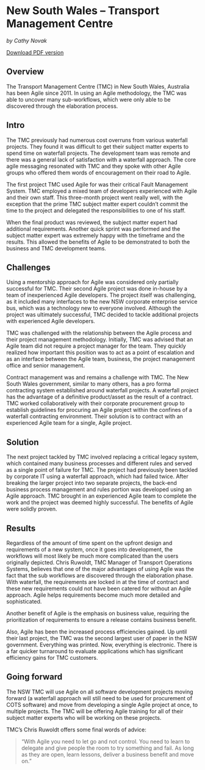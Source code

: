 # New South Wales – Transport Management Centre

*by Cathy Novak*

[Download PDF version](http://www.agilegovleaders.org/wp-content/uploads/2015/06/Case-Study-Agile-Government-and-New-South-Wales-%E2%80%93-Transport-Management-Centre.pdf)

## Overview

The Transport Management Centre (TMC) in New South Wales, Australia has been Agile since 2011. In using an Agile methodology, the TMC was able to uncover many sub-workflows, which were only able to be discovered through the elaboration process.

## Intro

The TMC previously had numerous cost overruns from various waterfall projects. They found it was difficult to get their subject matter experts to spend time on waterfall projects. The development team was remote and there was a general lack of satisfaction with a waterfall approach. The core agile messaging resonated with TMC and they spoke with other Agile groups who offered them words of encouragement on their road to Agile.

The first project TMC used Agile for was their critical Fault Management System. TMC employed a mixed team of developers experienced with Agile and their own staff. This three-month project went really well, with the exception that the prime TMC subject matter expert couldn’t commit the time to the project and delegated the responsibilities to one of his staff.

When the final product was reviewed, the subject matter expert had additional requirements. Another quick sprint was performed and the subject matter expert was extremely happy with the timeframe and the results. This allowed the benefits of Agile to be demonstrated to both the business and TMC development teams.

## Challenges

Using a mentorship approach for Agile was considered only partially successful for TMC.  Their second Agile project was done in-house by a team of inexperienced Agile developers. The project itself was challenging, as it included many interfaces to the new NSW corporate enterprise service bus, which was a technology new to everyone involved.  Although the project was ultimately successful, TMC decided to tackle additional projects with experienced Agile developers.

TMC was challenged with the relationship between the Agile process and their project management methodology. Initially, TMC was advised that an Agile team did not require a project manager for the team. They quickly realized how important this position was to act as a point of escalation and as an interface between the Agile team, business, the project management office and senior management.

Contract management was and remains a challenge with TMC. The New South Wales  government, similar to many others, has a pro forma contracting system established around waterfall projects. A waterfall project has the advantage of a definitive product/asset as the result of a contract. TMC worked collaboratively with their corporate procurement group to establish guidelines for procuring an Agile project within the confines of a waterfall contracting environment. Their solution is to contract with an experienced Agile team for a single, Agile project.

## Solution

The next project tackled by TMC involved replacing a critical legacy system, which contained many business processes and different rules and served as a single point of failure for TMC. The project had previously been tackled by corporate IT using a waterfall approach, which had failed twice. After breaking the larger project into two separate projects, the back-end business process management and rules portion was developed using an Agile approach. TMC brought in an experienced Agile team to complete the work and the project was deemed highly successful. The benefits of Agile were solidly proven.

## Results

Regardless of the amount of time spent on the upfront design and requirements of a new system, once it goes into development, the workflows will most likely be much more complicated than the users originally depicted. Chris Ruwoldt, TMC Manager of Transport Operations Systems, believes that one of the major advantages of using Agile was the fact that the sub workflows are discovered through the elaboration phase. With waterfall, the requirements are locked in at the time of contract and these new requirements could not have been catered for without an Agile approach. Agile helps requirements become much more detailed and sophisticated.

Another benefit of Agile is the emphasis on business value, requiring the prioritization of requirements to ensure a release contains business benefit.

Also, Agile has been the increased process efficiencies gained. Up until their last project, the TMC was the second largest user of paper in the NSW government. Everything was printed. Now, everything is electronic. There is a far quicker turnaround to evaluate applications which has significant efficiency gains for TMC customers.

## Going forward

The NSW TMC will use Agile on all software development projects moving forward (a waterfall approach will still need to be used for procurement of COTS software) and move from developing a single Agile project at once, to multiple projects. The TMC will be offering Agile training for all of their subject matter experts who will be working on these projects.

TMC’s Chris Ruwoldt offers some final words of advice:

> “With Agile you need to let go and not control. You need to learn to delegate and give people the room to try something and fail. As long as they are open, learn lessons, deliver a business benefit and move on.”
